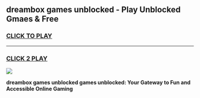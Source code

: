 
## dreambox games unblocked - Play Unblocked Gmaes & Free
<h3>
<a href="https://news.freeplayer.one?title=dreambox_games_unblocked&ref=23F">CLICK TO PLAY</a></h3>
<hr>

<h3>
<a href="https://news.freeplayer.one?title=dreambox_games_unblocked&ref=23F">CLICK 2 PLAY</a>
  
</h3>

<a href="https://news.freeplayer.one?title=dreambox_games_unblocked&ref=23F/"><img src="https://clearcache.store/games.png"></a>


**dreambox games unblocked games unblocked: Your Gateway to Fun and Accessible Online Gaming**

